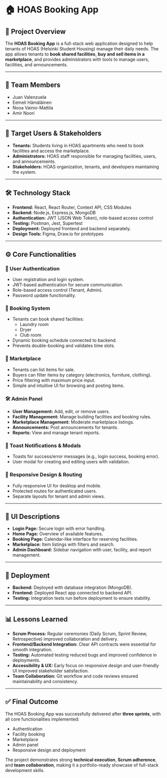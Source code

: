# 🏠 HOAS Booking App

## 📌 Project Overview
The **HOAS Booking App** is a full-stack web application designed to help tenants of HOAS (Helsinki Student Housing) manage their daily needs. The app allows tenants to **book shared facilities**, **buy and sell items in a marketplace**, and provides administrators with tools to manage users, facilities, and announcements.

---

## 👥 Team Members
- Juan Valenzuela
- Eemeli Hämäläinen
- Nooa Vainio-Mattila
- Amir Noori
---

## 🎯 Target Users & Stakeholders
- **Tenants:** Students living in HOAS apartments who need to book facilities and access the marketplace.  
- **Administrators:** HOAS staff responsible for managing facilities, users, and announcements.  
- **Stakeholders:** HOAS organization, tenants, and developers maintaining the system.

---

## 🛠 Technology Stack
- **Frontend:** React, React Router, Context API, CSS Modules  
- **Backend:** Node.js, Express.js, MongoDB  
- **Authentication:** JWT (JSON Web Token), role-based access control  
- **Testing:** Postman, Jest, Supertest  
- **Deployment:** Deployed frontend and backend separately. 
- **Design Tools:** Figma, Draw.io for prototypes  

---

## ⚙️ Core Functionalities

### 🔑 User Authentication
- User registration and login system.  
- JWT-based authentication for secure communication.  
- Role-based access control (Tenant, Admin).  
- Password update functionality.  

### 🧺 Booking System
- Tenants can book shared facilities:  
  - Laundry room  
  - Dryer  
  - Club room  
- Dynamic booking schedule connected to backend.  
- Prevents double-booking and validates time slots.  

### 🛒 Marketplace
- Tenants can list items for sale.  
- Buyers can filter items by category (electronics, furniture, clothing).  
- Price filtering with maximum price input.  
- Simple and intuitive UI for browsing and posting items.  

### 🛠 Admin Panel
- **User Management:** Add, edit, or remove users.  
- **Facility Management:** Manage building facilities and booking rules.  
- **Marketplace Management:** Moderate marketplace listings.  
- **Announcements:** Post announcements for tenants.  
- **Reports:** View and manage tenant reports.  

### 🔔 Toast Notifications & Modals
- Toasts for success/error messages (e.g., login success, booking error).  
- User modal for creating and editing users with validation.  

### 📱 Responsive Design & Routing
- Fully responsive UI for desktop and mobile.  
- Protected routes for authenticated users.  
- Separate layouts for tenant and admin views.  

---

## 📸 UI Descriptions
- **Login Page:** Secure login with error handling.  
- **Home Page:** Overview of available features.  
- **Booking Page:** Calendar-like interface for reserving facilities.  
- **Marketplace:** Item listings with filters and search.  
- **Admin Dashboard:** Sidebar navigation with user, facility, and report management.  

---

## 🚀 Deployment
- **Backend:** Deployed with database integration (MongoDB).  
- **Frontend:** Deployed React app connected to backend API.  
- **Testing:** Integration tests run before deployment to ensure stability.  

---

## 📊 Lessons Learned
- **Scrum Process:** Regular ceremonies (Daily Scrum, Sprint Review, Retrospective) improved collaboration and delivery.  
- **Frontend/Backend Integration:** Clear API contracts were essential for smooth integration.  
- **Testing:** Automated testing reduced bugs and improved confidence in deployments.  
- **Accessibility & UX:** Early focus on responsive design and user-friendly UI improved stakeholder satisfaction.  
- **Team Collaboration:** Git workflow and code reviews ensured maintainability and consistency.  

---

## ✅ Final Outcome
The HOAS Booking App was successfully delivered after **three sprints**, with all core functionalities implemented:
- Authentication  
- Facility booking  
- Marketplace  
- Admin panel  
- Responsive design and deployment  

The project demonstrates strong **technical execution**, **Scrum adherence**, and **team collaboration**, making it a portfolio-ready showcase of full-stack development skills.


